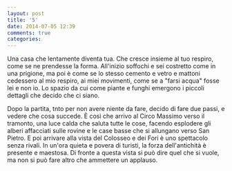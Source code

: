 ```yaml
---
layout: post
title: '5'
date: 2014-07-05 12:39
comments: true
categories: 
---
```

Una casa che lentamente diventa tua. Che cresce insieme al tuo respiro, come se ne prendesse la forma. All'inizio soffochi e sei costretto come in una prigione, ma poi è come se lo stesso cemento e vetro e mattoni cedessero al mio respiro, ai miei movimenti, come se a "farsi acqua" fosse lei e non io. Lo spazio da cui come piante e funghi emergono i piccoli dettagli che decido che ci siano.

Dopo la partita, tnto per non avere niente da fare, decido di fare due passi, e vedere che cosa succede. È così che arrivo al Circo Massimo verso il tramonto, una luce calda che saluta tutte le cose, facendo esplodere gli alberi affacciati sulle rovine e le case basse che si allungano verso San Pietro. E poi arrivare alla vista del Colosseo e dei Fori è uno spettacolo senza rivali. In un'ora quieta e povera di turisti, la forza dell'antichità è presente e maestosa. Di fronte a questa vista si può dire quel che si vuole, ma non si può fare altro che ammettere un applauso.